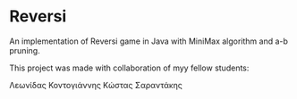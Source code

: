 # Reversi

An implementation of Reversi game in Java with MiniMax algorithm and a-b pruning.


This project was made with collaboration of myy fellow students:

Λεωνίδας Κοντογιάννης
Κώστας Σαραντάκης
